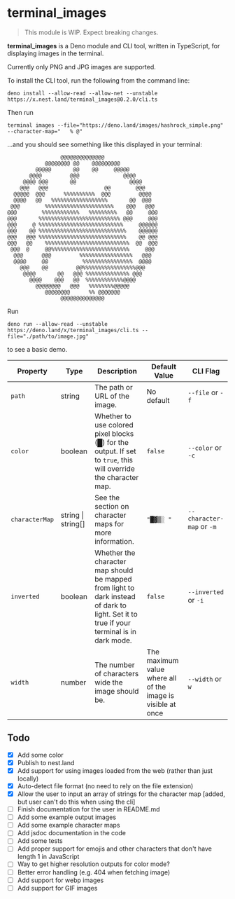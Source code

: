 # terminal_images

> This module is WIP. Expect breaking changes.

**terminal_images** is a Deno module and CLI tool, written in TypeScript, for displaying images in the terminal.

Currently only PNG and JPG images are supported.

To install the CLI tool, run the following from the command line:

```shell
deno install --allow-read --allow-net --unstable https://x.nest.land/terminal_images@0.2.0/cli.ts
```

Then run 
```shell
terminal images --file="https://deno.land/images/hashrock_simple.png" --character-map="   % @"
```
...and you should see something like this displayed in your terminal:
```
                 @@@@@@@@@@@@@@                 
            @@@@@@@@ @@    @@@@@@@@@            
         @@@@@       @@    @@     @@@@@         
       @@@@         @@@              @@@@       
     @@@@ @@@       @@                 @@@@     
    @@@   @@@                  @@        @@@    
  @@@@@  @@@      %%%%%%%%%%  @@@         @@@@  
  @@@@   @@   %%%%%%%%%%%%%%%%%%       @@  @@@  
 @@@        %%%%%%%%%%%%%%%%%%%%%%    @@@   @@@ 
@@@        %%%%%%%%%%%%   %%%%%%%%%   @@     @@@
@@@       %%%%%%%%%%%%%%%%%%%%%%%%%% @@@     @@@
@@@     @ %%%%%%%%%%%%%%%%%%%%%%%%%%%     @@@@@@
@@@    @@ %%%%%%%%%%%%%%%%%%%%%%%%%%%%    @@@@@@
@@@   @@@ %%%%%%%%%%%%%%%%%%%%%%%%%%%%    @@ @@@
@@@   @@    %%%%%%%%%%%%%%%%%%%%%%%%%%%  @@  @@@
 @@@  @     @@%%%%%%%%%%%%%%%%%%%%%%%%%     @@@ 
  @@@      @@@         %%%%%%%%%%%%%%%%%   @@@  
  @@@@     @@           %%%%%%%%%%%%%%%%  @@@@  
    @@@    @@         @@%%%%%%%%%%%%%%%%%@@@    
     @@@@       @@   @@@ %%%%%%%%%%%%%% @@@     
       @@@@    @@@   @@  %%%%%%%%%%%%@@@@       
         @@@@@@@@   @@@   %%%%%%%%@@@@@         
            @@@@@@@@      %% @@@@@@@            
                 @@@@@@@@@@@@@@                 
```

Run
```shell
deno run --allow-read --unstable https://deno.land/x/terminal_images/cli.ts --file="./path/to/image.jpg"
```
to see a basic demo.

| Property | Type | Description | Default Value | CLI Flag |
|-|-|-|-|-|
| `path` | string | The path or URL of the image. | No default | `--file` or `-f` |
| `color` | boolean | Whether to use colored pixel blocks (█) for the output. If set to `true`, this will override the character map. | `false` | `--color` or `-c` |
| `characterMap` | string \| string[] | See the section on character maps for more information. | `"█▓▒░ "` | `--character-map` or `-m` |
| `inverted` | boolean | Whether the character map should be mapped from light to dark instead of dark to light. Set it to true if your terminal is in dark mode.  | `false` | `--inverted` or `-i` |
| `width` | number | The number of characters wide the image should be. | The maximum value where all of the image is visible at once | `--width` or `w` |


## Todo

- [X] Add some color
- [X] Publish to nest.land
- [X] Add support for using images loaded from the web (rather than just locally)
- [X] Auto-detect file format (no need to rely on the file extension)
- [X] Allow the user to input an array of strings for the character map [added, but user can't do this when using the cli]
- [ ] Finish documentation for the user in README.md
- [ ] Add some example output images
- [ ] Add some example character maps
- [ ] Add jsdoc documentation in the code
- [ ] Add some tests
- [ ] Add proper support for emojis and other characters that don't have length 1 in JavaScript
- [ ] Way to get higher resolution outputs for color mode?
- [ ] Better error handling (e.g. 404 when fetching image)
- [ ] Add support for webp images
- [ ] Add support for GIF images
